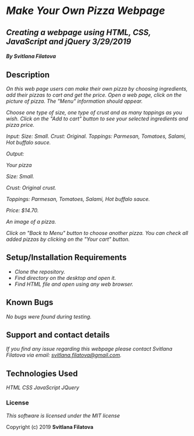 # _**Make Your Own Pizza Webpage**_

## _Creating a webpage using HTML, CSS, JavaScript and jQuery 3/29/2019_

#### _**By Svitlana Filatova**_

## Description

_On this web page users can make their own pizza by choosing ingredients, add their pizzas to cart and get the price._
_Open a web page, click on the picture of pizza. The "Menu" information should appear._

_Choose one type of size, one type of crust and as many toppings as you wish. Click on the "Add to cart" button to see your selected ingredients and pizza price._

_Input: Size: Small. Crust: Original. Toppings: Parmesan, Tomatoes, Salami, Hot buffalo sauce._

_Output:_

_Your pizza_

_Size: Small._

_Crust: Original crust._

_Toppings: Parmesan, Tomatoes, Salami, Hot buffalo sauce._

_Price: $14.70._

_An image of a pizza._

_Click on "Back to Menu" button to choose another pizza. You can check all added pizzas by clicking on the "Your cart" button._


## Setup/Installation Requirements

* _Clone the repository._
* _Find directory on the desktop and open it._
* _Find HTML file and open using any web browser._

## Known Bugs
_No bugs were found during testing._


## Support and contact details

_If you find any issue regarding this webpage please contact Svitlana Filatova via email: svitlana.filatova@gmail.com._


## Technologies Used

_HTML_
_CSS_
_JavaScript_
_JQuery_


### License

*This software is licensed under the MIT license*

Copyright (c) 2019 **Svitlana Filatova**
